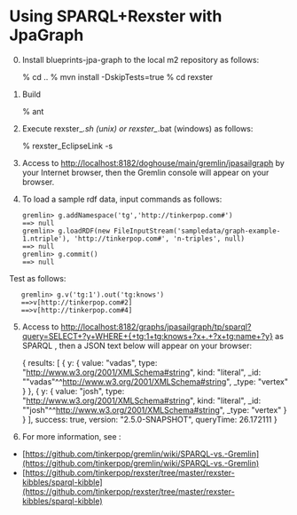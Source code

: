Using SPARQL+Rexster with JpaGraph
============

0) Install blueprints-jpa-graph to the local m2 repository as follows:

      % cd ..
      % mvn install -DskipTests=true
      % cd rexster

1) Build

      % ant

2)  Execute rexster_*.sh (unix) or rexster_*.bat (windows) as follows:

      % rexster_EclipseLink -s

3) Access to [http://localhost:8182/doghouse/main/gremlin/jpasailgraph](http://localhost:8182/doghouse/main/gremlin/jpasailgraph ) by your Internet browser, then the Gremlin console will appear on your browser.

4) To load a sample rdf data, input commands as follows:

       gremlin> g.addNamespace('tg','http://tinkerpop.com#')
       ==> null
       gremlin> g.loadRDF(new FileInputStream('sampledata/graph-example-1.ntriple'), 'http://tinkerpop.com#', 'n-triples', null)
       ==> null
       gremlin> g.commit()
       ==> null

Test as follows:

       gremlin> g.v('tg:1').out('tg:knows') 
       ==>v[http://tinkerpop.com#2]
       ==>v[http://tinkerpop.com#4]

5) Access to [http://localhost:8182/graphs/jpasailgraph/tp/sparql?query=SELECT+?y+WHERE+{+tg:1+tg:knows+?x+.+?x+tg:name+?y}](http://localhost:8182/graphs/jpasailgraph/tp/sparql?query=SELECT+?y+WHERE+{+tg:1+tg:knows+?x+.+?x+tg:name+?y} ) as SPARQL , then a JSON text below will appear on your browser:

      {
      	results: [
      		{
      			y: {
      				value: "vadas",
     				type: "http://www.w3.org/2001/XMLSchema#string",
      				kind: "literal",
      				_id: ""vadas"^^<http://www.w3.org/2001/XMLSchema#string>",
      				_type: "vertex"
      			}
      		},
      		{
      			y: {
      				value: "josh",
      				type: "http://www.w3.org/2001/XMLSchema#string",
      				kind: "literal",
      				_id: ""josh"^^<http://www.w3.org/2001/XMLSchema#string>",
      				_type: "vertex"
      			}
      		}
      	],
      	success: true,
      	version: "2.5.0-SNAPSHOT",
      	queryTime: 26.172111
      }

6) For more information, see :

* [https://github.com/tinkerpop/gremlin/wiki/SPARQL-vs.-Gremlin](https://github.com/tinkerpop/gremlin/wiki/SPARQL-vs.-Gremlin) 
* [https://github.com/tinkerpop/rexster/tree/master/rexster-kibbles/sparql-kibble](https://github.com/tinkerpop/rexster/tree/master/rexster-kibbles/sparql-kibble)

